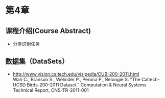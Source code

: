 # 第4章  
## 课程介绍(Course Abstract)  
* 分类识别任务


## 数据集（DataSets）  
* http://www.vision.caltech.edu/visipedia/CUB-200-2011.html  
  Wah C., Branson S., Welinder P., Perona P., Belongie S. “The Caltech-UCSD Birds-200-2011 Dataset.” Computation & Neural Systems Technical Report, CNS-TR-2011-001  

